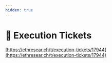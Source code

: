 ```yaml
---
hidden: true
---
```


# 📝 Execution Tickets

[https://ethresear.ch/t/execution-tickets/17944](https://ethresear.ch/t/execution-tickets/17944)
